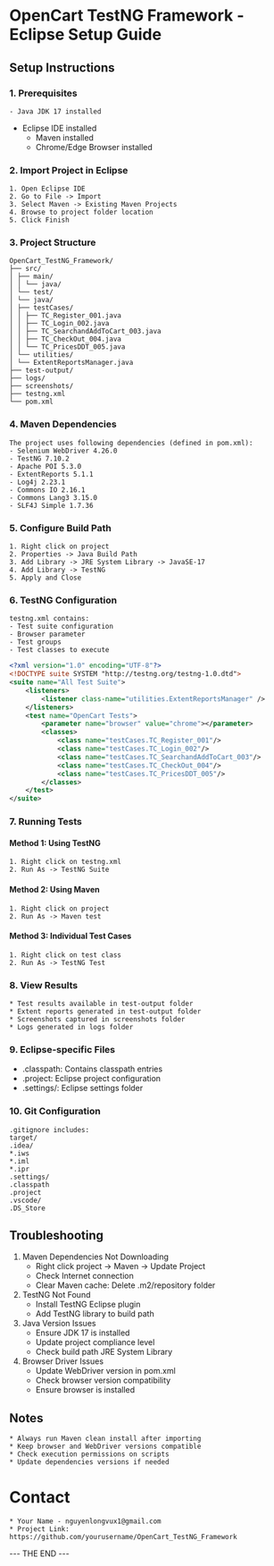 # OpenCart TestNG Framework - Eclipse Setup Guide

## Setup Instructions

### 1. Prerequisites
	- Java JDK 17 installed
  - Eclipse IDE installed
	- Maven installed
	- Chrome/Edge Browser installed

### 2. Import Project in Eclipse
	1. Open Eclipse IDE
	2. Go to File -> Import
	3. Select Maven -> Existing Maven Projects
	4. Browse to project folder location
	5. Click Finish

### 3. Project Structure
	OpenCart_TestNG_Framework/
	├── src/
	│ ├── main/
	│ │ └── java/
	│ └── test/
	│ └── java/
	│ ├── testCases/
	│ │ ├── TC_Register_001.java
	│ │ ├── TC_Login_002.java
	│ │ ├── TC_SearchandAddToCart_003.java
	│ │ ├── TC_CheckOut_004.java
	│ │ └── TC_PricesDDT_005.java
	│ └── utilities/
	│ └── ExtentReportsManager.java
	├── test-output/
	├── logs/
	├── screenshots/
	├── testng.xml
	└── pom.xml

### 4. Maven Dependencies
	The project uses following dependencies (defined in pom.xml):
	- Selenium WebDriver 4.26.0
	- TestNG 7.10.2
	- Apache POI 5.3.0 
	- ExtentReports 5.1.1
	- Log4j 2.23.1
	- Commons IO 2.16.1
	- Commons Lang3 3.15.0
	- SLF4J Simple 1.7.36

### 5. Configure Build Path
	1. Right click on project
	2. Properties -> Java Build Path
	3. Add Library -> JRE System Library -> JavaSE-17
	4. Add Library -> TestNG
	5. Apply and Close

### 6. TestNG Configuration
	testng.xml contains:
	- Test suite configuration
	- Browser parameter
	- Test groups
	- Test classes to execute

```xml
<?xml version="1.0" encoding="UTF-8"?>
<!DOCTYPE suite SYSTEM "http://testng.org/testng-1.0.dtd">
<suite name="All Test Suite">
    <listeners>
        <listener class-name="utilities.ExtentReportsManager" />
    </listeners>
    <test name="OpenCart Tests">
        <parameter name="browser" value="chrome"></parameter>
        <classes>
            <class name="testCases.TC_Register_001"/>
            <class name="testCases.TC_Login_002"/>
            <class name="testCases.TC_SearchandAddToCart_003"/>
            <class name="testCases.TC_CheckOut_004"/>
            <class name="testCases.TC_PricesDDT_005"/>
        </classes>
    </test>
</suite>
```

### 7. Running Tests
#### Method 1: Using TestNG
	1. Right click on testng.xml
	2. Run As -> TestNG Suite
#### Method 2: Using Maven
	1. Right click on project
	2. Run As -> Maven test
#### Method 3: Individual Test Cases
	1. Right click on test class
	2. Run As -> TestNG Test

### 8. View Results
	* Test results available in test-output folder
	* Extent reports generated in test-output folder
	* Screenshots captured in screenshots folder
	* Logs generated in logs folder

### 9. Eclipse-specific Files
  * .classpath: Contains classpath entries
  * .project: Eclipse project configuration
  * .settings/: Eclipse settings folder

### 10. Git Configuration
	.gitignore includes:
	target/
	.idea/
	*.iws
	*.iml
	*.ipr
	.settings/
	.classpath
	.project
	.vscode/
	.DS_Store

## Troubleshooting
1. Maven Dependencies Not Downloading
	* Right click project -> Maven -> Update Project
	* Check Internet connection
	* Clear Maven cache: Delete .m2/repository folder
2. TestNG Not Found
	* Install TestNG Eclipse plugin
	* Add TestNG library to build path
3. Java Version Issues
	* Ensure JDK 17 is installed
	* Update project compliance level
	* Check build path JRE System Library
4. Browser Driver Issues
	* Update WebDriver version in pom.xml
	* Check browser version compatibility
	* Ensure browser is installed
	
## Notes
	* Always run Maven clean install after importing
	* Keep browser and WebDriver versions compatible
	* Check execution permissions on scripts
	* Update dependencies versions if needed

# Contact
	* Your Name - nguyenlongvux1@gmail.com
	* Project Link: https://github.com/yourusername/OpenCart_TestNG_Framework

--- THE END ---